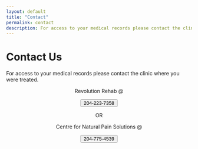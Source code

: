 ```yaml
---
layout: default
title: "Contact"
permalink: contact
description: For access to your medical records please contact the clinic where you were treated.
---
```


# Contact Us

For access to your medical records please contact the clinic where you were treated.

<p align="center">Revolution Rehab @</p>
<p align="center"> <a href="tel:204-223-7358"> <button class="button button5"><i class="fa fa-phone"></i> 204-223-7358</button> </a> </p>

<p align="center">OR</p>

<p align="center">Centre for Natural Pain Solutions @</p>
<p align="center"> <a href="tel:204-775-4539"> <button class="button button5"><i class="fa fa-phone"></i> 204-775-4539</button> </a> </p>

